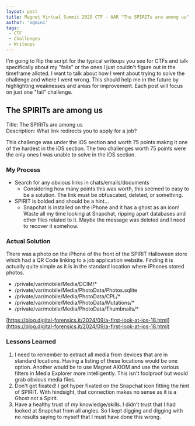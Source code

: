 ```yaml
---
layout: post
title: Magnet Virtual Summit 2025 CTF - AAR "The SPIRITs are among us"
author: 'ogmini'
tags:
 - CTF 
 - Challenges
 - Writeups
---
```


I'm going to flip the script for the typical writeups you see for CTFs and talk specifically about my "fails" or the ones I just couldn't figure out in the timeframe alloted. I want to talk about how I went about trying to solve the challenge and where I went wrong. This should help me in the future by highlighting weaknesses and areas for improvement. Each post will focus on just one "fail" challenge.

## The SPIRITs are among us

Title: The SPIRITs are among us   
Description: What link redirects you to apply for a job? 

This challenge was under the iOS section and worth 75 points makng it one of the hardest in the iOS section. The two challenges worth 75 points were the only ones I was unable to solve in the iOS section. 

### My Process

- Search for any obvious links in chats/emails/documents
    - Considering how many points this was worth, this seemed to easy to be a solution. The link must be obfuscated, deleted, or something.
- SPIRIT is bolded and should be a hint...
    - Snapchat is installed on the iPhone and it has a ghost as an icon! Waste all my time looking at Snapchat, ripping apart databases and other files related to it. Maybe the message was deleted and I need to recover it somehow. 

### Actual Solution

There was a photo on the iPhone of the front of the SPIRIT Halloween store which had a QR Code linking to a job application website. Finding it is actually quite simple as it is in the standard location where iPhones stored photos.

- /private/var/mobile/Media/DCIM/*
- /private/var/mobile/Media/PhotoData/Photos.sqlite
- /private/var/mobile/Media/PhotoData/CPL/*
- /private/var/mobile/Media/PhotoData/Mutations/*
- /private/var/mobile/Media/PhotoData/Thumbnails/*

[https://blog.digital-forensics.it/2024/09/a-first-look-at-ios-18.html](https://blog.digital-forensics.it/2024/09/a-first-look-at-ios-18.html)

### Lessons Learned

1. I need to remember to extract all media from devices that are in standard locations. Having a listing of these locations would be one option. Another would be to use Magnet AXIOM and use the various filters in Media Explorer more intelligently. This isn't foolproof but would grab obvious media files. 
2. Don't get fixated! I got hyper fixated on the Snapchat icon fitting the hint of SPIRIT. With hindsight, that connection makes no sense as it is a Ghost not a Spirit. 
3. Have a healthy trust of my knowledge/skills. I didn't trust that I had looked at Snapchat from all angles. So I kept digging and digging with no results saying to myself that I must have done this wrong. 



